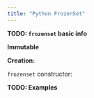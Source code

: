 ```yaml
---
title: "Python FrozenSet"
---
```


**TODO: `frozenset` basic info**

**Immutable**

**Creation:**

`frozenset` constructor:

**TODO: Examples**
